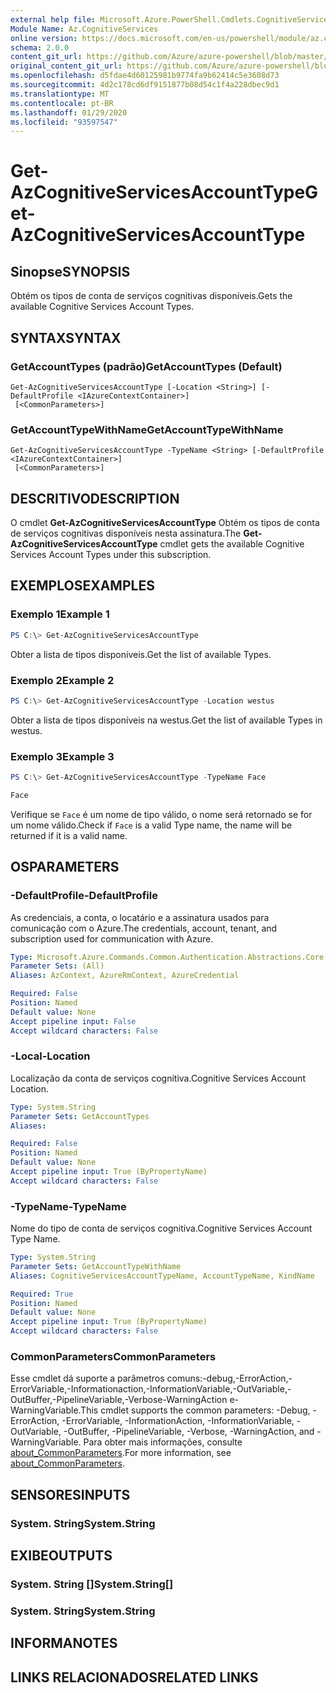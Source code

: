 ```yaml
---
external help file: Microsoft.Azure.PowerShell.Cmdlets.CognitiveServices.dll-Help.xml
Module Name: Az.CognitiveServices
online version: https://docs.microsoft.com/en-us/powershell/module/az.cognitiveservices/get-azcognitiveservicesaccounttype
schema: 2.0.0
content_git_url: https://github.com/Azure/azure-powershell/blob/master/src/CognitiveServices/CognitiveServices/help/Get-AzCognitiveServicesAccountType.md
original_content_git_url: https://github.com/Azure/azure-powershell/blob/master/src/CognitiveServices/CognitiveServices/help/Get-AzCognitiveServicesAccountType.md
ms.openlocfilehash: d5fdae4d60125981b9774fa9b62414c5e3608d73
ms.sourcegitcommit: 4d2c178cd6df9151877b08d54c1f4a228dbec9d1
ms.translationtype: MT
ms.contentlocale: pt-BR
ms.lasthandoff: 01/29/2020
ms.locfileid: "93597547"
---
```

# <span data-ttu-id="06ec2-101">Get-AzCognitiveServicesAccountType</span><span class="sxs-lookup"><span data-stu-id="06ec2-101">Get-AzCognitiveServicesAccountType</span></span>

## <span data-ttu-id="06ec2-102">Sinopse</span><span class="sxs-lookup"><span data-stu-id="06ec2-102">SYNOPSIS</span></span>
<span data-ttu-id="06ec2-103">Obtém os tipos de conta de serviços cognitivas disponíveis.</span><span class="sxs-lookup"><span data-stu-id="06ec2-103">Gets the available Cognitive Services Account Types.</span></span>

## <span data-ttu-id="06ec2-104">SYNTAX</span><span class="sxs-lookup"><span data-stu-id="06ec2-104">SYNTAX</span></span>

### <span data-ttu-id="06ec2-105">GetAccountTypes (padrão)</span><span class="sxs-lookup"><span data-stu-id="06ec2-105">GetAccountTypes (Default)</span></span>
```
Get-AzCognitiveServicesAccountType [-Location <String>] [-DefaultProfile <IAzureContextContainer>]
 [<CommonParameters>]
```

### <span data-ttu-id="06ec2-106">GetAccountTypeWithName</span><span class="sxs-lookup"><span data-stu-id="06ec2-106">GetAccountTypeWithName</span></span>
```
Get-AzCognitiveServicesAccountType -TypeName <String> [-DefaultProfile <IAzureContextContainer>]
 [<CommonParameters>]
```

## <span data-ttu-id="06ec2-107">DESCRITIVO</span><span class="sxs-lookup"><span data-stu-id="06ec2-107">DESCRIPTION</span></span>
<span data-ttu-id="06ec2-108">O cmdlet **Get-AzCognitiveServicesAccountType** Obtém os tipos de conta de serviços cognitivas disponíveis nesta assinatura.</span><span class="sxs-lookup"><span data-stu-id="06ec2-108">The **Get-AzCognitiveServicesAccountType** cmdlet gets the available Cognitive Services Account Types under this subscription.</span></span>

## <span data-ttu-id="06ec2-109">EXEMPLOS</span><span class="sxs-lookup"><span data-stu-id="06ec2-109">EXAMPLES</span></span>

### <span data-ttu-id="06ec2-110">Exemplo 1</span><span class="sxs-lookup"><span data-stu-id="06ec2-110">Example 1</span></span>
```powershell
PS C:\> Get-AzCognitiveServicesAccountType
```

<span data-ttu-id="06ec2-111">Obter a lista de tipos disponíveis.</span><span class="sxs-lookup"><span data-stu-id="06ec2-111">Get the list of available Types.</span></span>

### <span data-ttu-id="06ec2-112">Exemplo 2</span><span class="sxs-lookup"><span data-stu-id="06ec2-112">Example 2</span></span>
```powershell
PS C:\> Get-AzCognitiveServicesAccountType -Location westus
```

<span data-ttu-id="06ec2-113">Obter a lista de tipos disponíveis na westus.</span><span class="sxs-lookup"><span data-stu-id="06ec2-113">Get the list of available Types in westus.</span></span>

### <span data-ttu-id="06ec2-114">Exemplo 3</span><span class="sxs-lookup"><span data-stu-id="06ec2-114">Example 3</span></span>
```powershell
PS C:\> Get-AzCognitiveServicesAccountType -TypeName Face

Face
```

<span data-ttu-id="06ec2-115">Verifique se `Face` é um nome de tipo válido, o nome será retornado se for um nome válido.</span><span class="sxs-lookup"><span data-stu-id="06ec2-115">Check if `Face` is a valid Type name, the name will be returned if it is a valid name.</span></span>

## <span data-ttu-id="06ec2-116">OS</span><span class="sxs-lookup"><span data-stu-id="06ec2-116">PARAMETERS</span></span>

### <span data-ttu-id="06ec2-117">-DefaultProfile</span><span class="sxs-lookup"><span data-stu-id="06ec2-117">-DefaultProfile</span></span>
<span data-ttu-id="06ec2-118">As credenciais, a conta, o locatário e a assinatura usados para comunicação com o Azure.</span><span class="sxs-lookup"><span data-stu-id="06ec2-118">The credentials, account, tenant, and subscription used for communication with Azure.</span></span>

```yaml
Type: Microsoft.Azure.Commands.Common.Authentication.Abstractions.Core.IAzureContextContainer
Parameter Sets: (All)
Aliases: AzContext, AzureRmContext, AzureCredential

Required: False
Position: Named
Default value: None
Accept pipeline input: False
Accept wildcard characters: False
```

### <span data-ttu-id="06ec2-119">-Local</span><span class="sxs-lookup"><span data-stu-id="06ec2-119">-Location</span></span>
<span data-ttu-id="06ec2-120">Localização da conta de serviços cognitiva.</span><span class="sxs-lookup"><span data-stu-id="06ec2-120">Cognitive Services Account Location.</span></span>

```yaml
Type: System.String
Parameter Sets: GetAccountTypes
Aliases:

Required: False
Position: Named
Default value: None
Accept pipeline input: True (ByPropertyName)
Accept wildcard characters: False
```

### <span data-ttu-id="06ec2-121">-TypeName</span><span class="sxs-lookup"><span data-stu-id="06ec2-121">-TypeName</span></span>
<span data-ttu-id="06ec2-122">Nome do tipo de conta de serviços cognitiva.</span><span class="sxs-lookup"><span data-stu-id="06ec2-122">Cognitive Services Account Type Name.</span></span>

```yaml
Type: System.String
Parameter Sets: GetAccountTypeWithName
Aliases: CognitiveServicesAccountTypeName, AccountTypeName, KindName

Required: True
Position: Named
Default value: None
Accept pipeline input: True (ByPropertyName)
Accept wildcard characters: False
```

### <span data-ttu-id="06ec2-123">CommonParameters</span><span class="sxs-lookup"><span data-stu-id="06ec2-123">CommonParameters</span></span>
<span data-ttu-id="06ec2-124">Esse cmdlet dá suporte a parâmetros comuns:-debug,-ErrorAction,-ErrorVariable,-Informationaction,-InformationVariable,-OutVariable,-OutBuffer,-PipelineVariable,-Verbose-WarningAction e-WarningVariable.</span><span class="sxs-lookup"><span data-stu-id="06ec2-124">This cmdlet supports the common parameters: -Debug, -ErrorAction, -ErrorVariable, -InformationAction, -InformationVariable, -OutVariable, -OutBuffer, -PipelineVariable, -Verbose, -WarningAction, and -WarningVariable.</span></span> <span data-ttu-id="06ec2-125">Para obter mais informações, consulte [about_CommonParameters](https://go.microsoft.com/fwlink/?LinkID=113216).</span><span class="sxs-lookup"><span data-stu-id="06ec2-125">For more information, see [about_CommonParameters](https://go.microsoft.com/fwlink/?LinkID=113216).</span></span>

## <span data-ttu-id="06ec2-126">SENSORES</span><span class="sxs-lookup"><span data-stu-id="06ec2-126">INPUTS</span></span>

### <span data-ttu-id="06ec2-127">System. String</span><span class="sxs-lookup"><span data-stu-id="06ec2-127">System.String</span></span>

## <span data-ttu-id="06ec2-128">EXIBE</span><span class="sxs-lookup"><span data-stu-id="06ec2-128">OUTPUTS</span></span>

### <span data-ttu-id="06ec2-129">System. String []</span><span class="sxs-lookup"><span data-stu-id="06ec2-129">System.String[]</span></span>

### <span data-ttu-id="06ec2-130">System. String</span><span class="sxs-lookup"><span data-stu-id="06ec2-130">System.String</span></span>

## <span data-ttu-id="06ec2-131">INFORMA</span><span class="sxs-lookup"><span data-stu-id="06ec2-131">NOTES</span></span>

## <span data-ttu-id="06ec2-132">LINKS RELACIONADOS</span><span class="sxs-lookup"><span data-stu-id="06ec2-132">RELATED LINKS</span></span>
